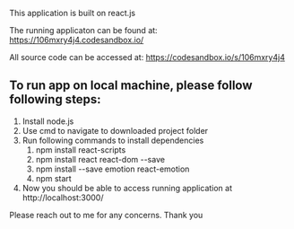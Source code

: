 This application is built on react.js

The running applicaton can be found at:
https://106mxry4j4.codesandbox.io/

All source code can be accessed at:
https://codesandbox.io/s/106mxry4j4



To run app on local machine, please follow following steps:
-------------------------------------------
1. Install node.js
2. Use cmd to navigate to downloaded project folder
3. Run following commands to install dependencies
    1. npm install react-scripts
    2. npm install react react-dom --save
    3. npm install --save emotion react-emotion
    4. npm start
4. Now you should be able to access running application at http://localhost:3000/



Please reach out to me for any concerns. Thank you
